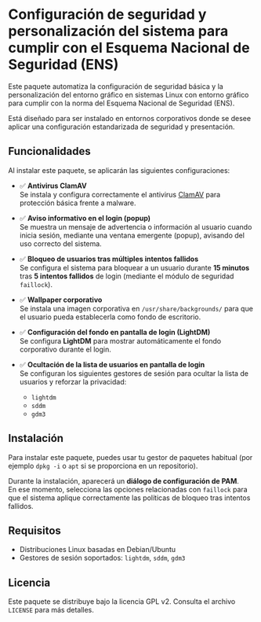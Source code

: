 # Configuración de seguridad y personalización del sistema para cumplir con el Esquema Nacional de Seguridad (ENS)

Este paquete automatiza la configuración de seguridad básica y la personalización del entorno gráfico en sistemas Linux con entorno gráfico para cumplir con la norma del Esquema Nacional de Seguridad (ENS).

Está diseñado para ser instalado en entornos corporativos donde se desee aplicar una configuración estandarizada de seguridad y presentación.

## Funcionalidades

Al instalar este paquete, se aplicarán las siguientes configuraciones:

- ✅ **Antivirus ClamAV**  
  Se instala y configura correctamente el antivirus [ClamAV](https://www.clamav.net/) para protección básica frente a malware.

- ✅ **Aviso informativo en el login (popup)**  
  Se muestra un mensaje de advertencia o información al usuario cuando inicia sesión, mediante una ventana emergente (popup), avisando del uso correcto del sistema.

- ✅ **Bloqueo de usuarios tras múltiples intentos fallidos**  
  Se configura el sistema para bloquear a un usuario durante **15 minutos** tras **5 intentos fallidos** de login (mediante el módulo de seguridad `faillock`).

- ✅ **Wallpaper corporativo**  
  Se instala una imagen corporativa en `/usr/share/backgrounds/` para que el usuario pueda establecerla como fondo de escritorio.

- ✅ **Configuración del fondo en pantalla de login (LightDM)**  
  Se configura **LightDM** para mostrar automáticamente el fondo corporativo durante el login.

- ✅ **Ocultación de la lista de usuarios en pantalla de login**  
  Se configuran los siguientes gestores de sesión para ocultar la lista de usuarios y reforzar la privacidad:
  - `lightdm`
  - `sddm`
  - `gdm3`

## Instalación

Para instalar este paquete, puedes usar tu gestor de paquetes habitual (por ejemplo `dpkg -i` o `apt` si se proporciona en un repositorio).

Durante la instalación, aparecerá un **diálogo de configuración de PAM**.  
En ese momento, selecciona las opciones relacionadas con `faillock` para que el sistema aplique correctamente las políticas de bloqueo tras intentos fallidos.

## Requisitos

- Distribuciones Linux basadas en Debian/Ubuntu
- Gestores de sesión soportados: `lightdm`, `sddm`, `gdm3`

## Licencia

Este paquete se distribuye bajo la licencia GPL v2. Consulta el archivo `LICENSE` para más detalles.
